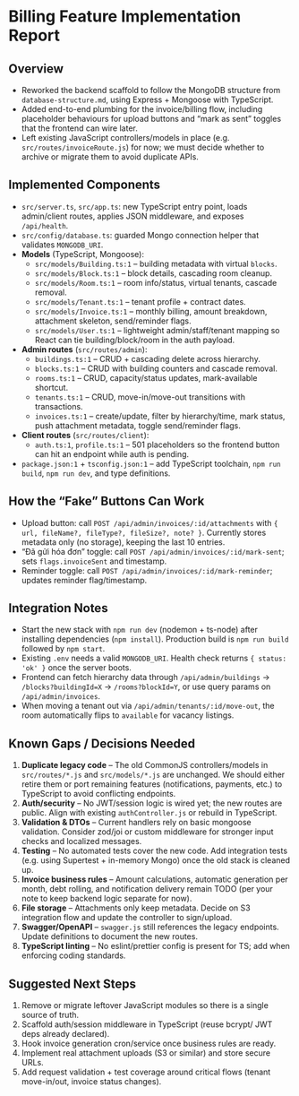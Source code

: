 # Billing Feature Implementation Report

## Overview

- Reworked the backend scaffold to follow the MongoDB structure from `database-structure.md`, using Express + Mongoose with TypeScript.
- Added end-to-end plumbing for the invoice/billing flow, including placeholder behaviours for upload buttons and “mark as sent” toggles that the frontend can wire later.
- Left existing JavaScript controllers/models in place (e.g. `src/routes/invoiceRoute.js`) for now; we must decide whether to archive or migrate them to avoid duplicate APIs.

## Implemented Components

- `src/server.ts`, `src/app.ts`: new TypeScript entry point, loads admin/client routes, applies JSON middleware, and exposes `/api/health`.
- `src/config/database.ts`: guarded Mongo connection helper that validates `MONGODB_URI`.
- **Models** (TypeScript, Mongoose):
  - `src/models/Building.ts:1` – building metadata with virtual `blocks`.
  - `src/models/Block.ts:1` – block details, cascading room cleanup.
  - `src/models/Room.ts:1` – room info/status, virtual tenants, cascade removal.
  - `src/models/Tenant.ts:1` – tenant profile + contract dates.
  - `src/models/Invoice.ts:1` – monthly billing, amount breakdown, attachment skeleton, send/reminder flags.
  - `src/models/User.ts:1` – lightweight admin/staff/tenant mapping so React can tie building/block/room in the auth payload.
- **Admin routes** (`src/routes/admin`):
  - `buildings.ts:1` – CRUD + cascading delete across hierarchy.
  - `blocks.ts:1` – CRUD with building counters and cascade removal.
  - `rooms.ts:1` – CRUD, capacity/status updates, mark-available shortcut.
  - `tenants.ts:1` – CRUD, move-in/move-out transitions with transactions.
  - `invoices.ts:1` – create/update, filter by hierarchy/time, mark status, push attachment metadata, toggle send/reminder flags.
- **Client routes** (`src/routes/client`):
  - `auth.ts:1`, `profile.ts:1` – 501 placeholders so the frontend button can hit an endpoint while auth is pending.
- `package.json:1` + `tsconfig.json:1` – add TypeScript toolchain, `npm run build`, `npm run dev`, and type definitions.

## How the “Fake” Buttons Can Work

- Upload button: call `POST /api/admin/invoices/:id/attachments` with `{ url, fileName?, fileType?, fileSize?, note? }`. Currently stores metadata only (no storage), keeping the last 10 entries.
- “Đã gửi hóa đơn” toggle: call `POST /api/admin/invoices/:id/mark-sent`; sets `flags.invoiceSent` and timestamp.
- Reminder toggle: call `POST /api/admin/invoices/:id/mark-reminder`; updates reminder flag/timestamp.

## Integration Notes

- Start the new stack with `npm run dev` (nodemon + ts-node) after installing dependencies (`npm install`). Production build is `npm run build` followed by `npm start`.
- Existing `.env` needs a valid `MONGODB_URI`. Health check returns `{ status: 'ok' }` once the server boots.
- Frontend can fetch hierarchy data through `/api/admin/buildings` → `/blocks?buildingId=X` → `/rooms?blockId=Y`, or use query params on `/api/admin/invoices`.
- When moving a tenant out via `/api/admin/tenants/:id/move-out`, the room automatically flips to `available` for vacancy listings.

## Known Gaps / Decisions Needed

1. **Duplicate legacy code** – The old CommonJS controllers/models in `src/routes/*.js` and `src/models/*.js` are unchanged. We should either retire them or port remaining features (notifications, payments, etc.) to TypeScript to avoid conflicting endpoints.
2. **Auth/security** – No JWT/session logic is wired yet; the new routes are public. Align with existing `authController.js` or rebuild in TypeScript.
3. **Validation & DTOs** – Current handlers rely on basic mongoose validation. Consider zod/joi or custom middleware for stronger input checks and localized messages.
4. **Testing** – No automated tests cover the new code. Add integration tests (e.g. using Supertest + in-memory Mongo) once the old stack is cleaned up.
5. **Invoice business rules** – Amount calculations, automatic generation per month, debt rolling, and notification delivery remain TODO (per your note to keep backend logic separate for now).
6. **File storage** – Attachments only keep metadata. Decide on S3 integration flow and update the controller to sign/upload.
7. **Swagger/OpenAPI** – `swagger.js` still references the legacy endpoints. Update definitions to document the new routes.
8. **TypeScript linting** – No eslint/prettier config is present for TS; add when enforcing coding standards.

## Suggested Next Steps

1. Remove or migrate leftover JavaScript modules so there is a single source of truth.
2. Scaffold auth/session middleware in TypeScript (reuse bcrypt/ JWT deps already declared).
3. Hook invoice generation cron/service once business rules are ready.
4. Implement real attachment uploads (S3 or similar) and store secure URLs.
5. Add request validation + test coverage around critical flows (tenant move-in/out, invoice status changes).
